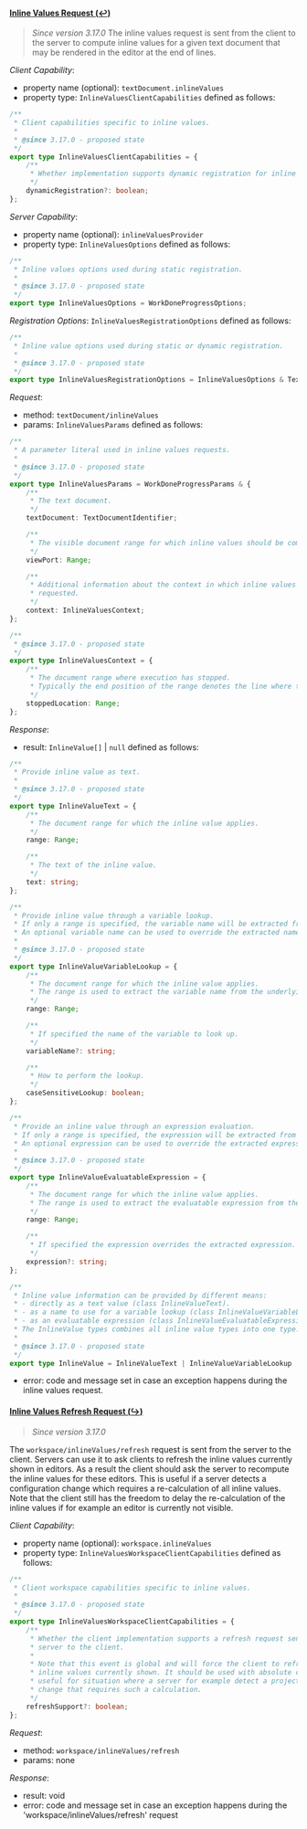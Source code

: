 #### <a href="#textDocument_inlineValues" name="textDocument_inlineValues" class="anchor">Inline Values Request (:leftwards_arrow_with_hook:)</a>

> *Since version 3.17.0*
The inline values request is sent from the client to the server to compute inline values for a given text document that may be rendered in the editor at the end of lines.

_Client Capability_:
* property name (optional): `textDocument.inlineValues`
* property type: `InlineValuesClientCapabilities` defined as follows:

<div class="anchorHolder"><a href="#inlineValuesClientCapabilities" name="inlineValuesClientCapabilities" class="linkableAnchor"></a></div>

```typescript
/**
 * Client capabilities specific to inline values.
 *
 * @since 3.17.0 - proposed state
 */
export type InlineValuesClientCapabilities = {
	/**
	 * Whether implementation supports dynamic registration for inline value providers.
	 */
	dynamicRegistration?: boolean;
};
```

_Server Capability_:
* property name (optional): `inlineValuesProvider`
* property type: `InlineValuesOptions` defined as follows:

<div class="anchorHolder"><a href="#inlineValuesOptions" name="inlineValuesOptions" class="linkableAnchor"></a></div>

```typescript
/**
 * Inline values options used during static registration.
 *
 * @since 3.17.0 - proposed state
 */
export type InlineValuesOptions = WorkDoneProgressOptions;
```

_Registration Options_: `InlineValuesRegistrationOptions` defined as follows:

<div class="anchorHolder"><a href="#inlineValuesRegistrationOptions" name="inlineValuesRegistrationOptions" class="linkableAnchor"></a></div>

```typescript
/**
 * Inline value options used during static or dynamic registration.
 *
 * @since 3.17.0 - proposed state
 */
export type InlineValuesRegistrationOptions = InlineValuesOptions & TextDocumentRegistrationOptions & StaticRegistrationOptions;
```

_Request_:
* method: `textDocument/inlineValues`
* params: `InlineValuesParams` defined as follows:

<div class="anchorHolder"><a href="#inlineValuesParams" name="inlineValuesParams" class="linkableAnchor"></a></div>

```typescript
/**
 * A parameter literal used in inline values requests.
 *
 * @since 3.17.0 - proposed state
 */
export type InlineValuesParams = WorkDoneProgressParams & {
	/**
	 * The text document.
	 */
	textDocument: TextDocumentIdentifier;

	/**
	 * The visible document range for which inline values should be computed.
	 */
	viewPort: Range;

	/**
	 * Additional information about the context in which inline values were
	 * requested.
	 */
	context: InlineValuesContext;
};
```

<div class="anchorHolder"><a href="#inlineValuesContext" name="inlineValuesContext" class="linkableAnchor"></a></div>

```typescript
/**
 * @since 3.17.0 - proposed state
 */
export type InlineValuesContext = {
	/**
	 * The document range where execution has stopped.
	 * Typically the end position of the range denotes the line where the inline values are shown.
	 */
	stoppedLocation: Range;
};
```

_Response_:
* result: `InlineValue[]` \| `null` defined as follows:

<div class="anchorHolder"><a href="#inlineValueText" name="inlineValueText" class="linkableAnchor"></a></div>

```typescript
/**
 * Provide inline value as text.
 *
 * @since 3.17.0 - proposed state
 */
export type InlineValueText = {
	/**
	 * The document range for which the inline value applies.
	 */
	range: Range;

	/**
	 * The text of the inline value.
	 */
	text: string;
};
```

<div class="anchorHolder"><a href="#inlineValueVariableLookup" name="inlineValueVariableLookup" class="linkableAnchor"></a></div>

```typescript
/**
 * Provide inline value through a variable lookup.
 * If only a range is specified, the variable name will be extracted from the underlying document.
 * An optional variable name can be used to override the extracted name.
 *
 * @since 3.17.0 - proposed state
 */
export type InlineValueVariableLookup = {
	/**
	 * The document range for which the inline value applies.
	 * The range is used to extract the variable name from the underlying document.
	 */
	range: Range;

	/**
	 * If specified the name of the variable to look up.
	 */
	variableName?: string;

	/**
	 * How to perform the lookup.
	 */
	caseSensitiveLookup: boolean;
};
```

<div class="anchorHolder"><a href="#inlineValueEvaluatableExpression" name="inlineValueEvaluatableExpression" class="linkableAnchor"></a></div>

```typescript
/**
 * Provide an inline value through an expression evaluation.
 * If only a range is specified, the expression will be extracted from the underlying document.
 * An optional expression can be used to override the extracted expression.
 *
 * @since 3.17.0 - proposed state
 */
export type InlineValueEvaluatableExpression = {
	/**
	 * The document range for which the inline value applies.
	 * The range is used to extract the evaluatable expression from the underlying document.
	 */
	range: Range;

	/**
	 * If specified the expression overrides the extracted expression.
	 */
	expression?: string;
};
```

<div class="anchorHolder"><a href="#inlineValue" name="inlineValue" class="linkableAnchor"></a></div>

```typescript
/**
 * Inline value information can be provided by different means:
 * - directly as a text value (class InlineValueText).
 * - as a name to use for a variable lookup (class InlineValueVariableLookup)
 * - as an evaluatable expression (class InlineValueEvaluatableExpression)
 * The InlineValue types combines all inline value types into one type.
 *
 * @since 3.17.0 - proposed state
 */
export type InlineValue = InlineValueText | InlineValueVariableLookup | InlineValueEvaluatableExpression;
```
* error: code and message set in case an exception happens during the inline values request.

#### <a href="#textDocument_inlineValues_refresh" name="textDocument_inlineValues_refresh" class="anchor">Inline Values Refresh Request  (:arrow_right_hook:)</a>

> *Since version 3.17.0*

The `workspace/inlineValues/refresh` request is sent from the server to the client. Servers can use it to ask clients to refresh the inline values currently shown in editors. As a result the client should ask the server to recompute the inline values for these editors. This is useful if a server detects a configuration change which requires a re-calculation of all inline values. Note that the client still has the freedom to delay the re-calculation of the inline values if for example an editor is currently not visible.

_Client Capability_:

* property name (optional): `workspace.inlineValues`
* property type: `InlineValuesWorkspaceClientCapabilities` defined as follows:

<div class="anchorHolder"><a href="#inlineValuesWorkspaceClientCapabilities" name="inlineValuesWorkspaceClientCapabilities" class="linkableAnchor"></a></div>

```typescript
/**
 * Client workspace capabilities specific to inline values.
 *
 * @since 3.17.0 - proposed state
 */
export type InlineValuesWorkspaceClientCapabilities = {
	/**
	 * Whether the client implementation supports a refresh request sent from the
	 * server to the client.
	 *
	 * Note that this event is global and will force the client to refresh all
	 * inline values currently shown. It should be used with absolute care and is
	 * useful for situation where a server for example detect a project wide
	 * change that requires such a calculation.
	 */
	refreshSupport?: boolean;
};
```
_Request_:
* method: `workspace/inlineValues/refresh`
* params: none

_Response_:

* result: void
* error: code and message set in case an exception happens during the 'workspace/inlineValues/refresh' request


<!--- linable types addition

  - type: 'InlineValuesClientCapabilities'
    link: '#inlineValuesClientCapabilities'
  - type: 'InlineValuesOptions'
    link: '#inlineValuesOptions'
  - type: 'InlineValuesRegistrationOptions'
    link: '#inlineValuesRegistrationOptions'
  - type: 'InlineValuesParams'
    link: '#inlineValuesParams'
  - type: 'InlineValuesContext'
    link: '#inlineValuesContext'
  - type: 'InlineValueText'
    link: '#inlineValueText'
  - type: 'InlineValueVariableLookup'
    link: '#inlineValueVariableLookup'
  - type: 'InlineValueEvaluatableExpression'
    link: '#inlineValueEvaluatableExpression'
  - type: 'InlineValue'
    link: '#inlineValue'
  - type: 'InlineValuesWorkspaceClientCapabilities'
    link: '#inlineValuesWorkspaceClientCapabilities'

--->